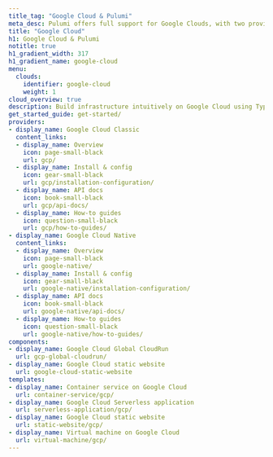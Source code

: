 ```yaml
---
title_tag: "Google Cloud & Pulumi"
meta_desc: Pulumi offers full support for Google Clouds, with two providers, 2 components, and templates.
title: "Google Cloud"
h1: Google Cloud & Pulumi
notitle: true
h1_gradient_width: 317
h1_gradient_name: google-cloud
menu:
  clouds:
    identifier: google-cloud
    weight: 1
cloud_overview: true
description: Build infrastructure intuitively on Google Cloud using TypeScript, Python, Go, C#, Java or YAML. Pulumi supports all Google Cloud APIs and stays up-to-date with all Google Cloud features.
get_started_guide: get-started/
providers:
- display_name: Google Cloud Classic
  content_links:
  - display_name: Overview
    icon: page-small-black
    url: gcp/
  - display_name: Install & config
    icon: gear-small-black
    url: gcp/installation-configuration/
  - display_name: API docs
    icon: book-small-black
    url: gcp/api-docs/
  - display_name: How-to guides
    icon: question-small-black
    url: gcp/how-to-guides/
- display_name: Google Cloud Native
  content_links:
  - display_name: Overview
    icon: page-small-black
    url: google-native/
  - display_name: Install & config
    icon: gear-small-black
    url: google-native/installation-configuration/
  - display_name: API docs
    icon: book-small-black
    url: google-native/api-docs/
  - display_name: How-to guides
    icon: question-small-black
    url: google-native/how-to-guides/
components:
- display_name: Google Cloud Global CloudRun
  url: gcp-global-cloudrun/
- display_name: Google Cloud static website
  url: google-cloud-static-website
templates:
- display_name: Container service on Google Cloud
  url: container-service/gcp/
- display_name: Google Cloud Serverless application
  url: serverless-application/gcp/
- display_name: Google Cloud static website
  url: static-website/gcp/
- display_name: Virtual machine on Google Cloud
  url: virtual-machine/gcp/
---
```

